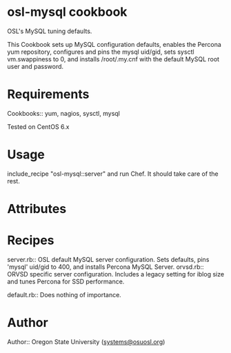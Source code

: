 # osl-mysql cookbook
OSL's MySQL tuning defaults.

This Cookbook sets up MySQL configuration defaults, enables the Percona yum repository, configures and pins the mysql uid/gid, sets sysctl vm.swappiness to 0, and installs /root/.my.cnf with the default MySQL root user and password.

# Requirements
Cookbooks:: yum, nagios, sysctl, mysql

Tested on CentOS 6.x

# Usage
include_recipe "osl-mysql::server" and run Chef.  It should take care of the rest.

# Attributes

# Recipes
server.rb:: OSL default MySQL server configuration.  Sets defaults, pins 'mysql' uid/gid to 400, and installs Percona MySQL Server.
orvsd.rb:: ORVSD specific server configuration.  Includes a legacy setting for iblog size and tunes Percona for SSD performance.

default.rb:: Does nothing of importance.

# Author

Author:: Oregon State University (<systems@osuosl.org>)
